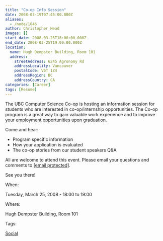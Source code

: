 ```yaml
---
title: "Co-op Info Session"
date: 2008-03-19T07:45:00.000Z
aliases:
  - /node/1046
author: Christopher Head
images: []
start_date: 2008-03-25T18:00:00.000Z
end_date: 2008-03-25T19:00:00.000Z
location:
  name: Hugh Dempster Building, Room 101
  address:
    streetAddress: 6245 Agronomy Rd
    addressLocality: Vancouver
    postalCode: V6T 1Z4
    addressRegion: BC
    addressCountry: CA
categories: [Career]
tags: [Resume]
---
```


The UBC Computer Science Co-op is hosting an information session for students who are interested in co-op/internship opportunities. The Co-op program is a great way to gain valuable work experience and to improve your employment opportunities upon graduation.

Come and hear:

*   Program specific information
*   How your application is evaluated
*   The co-op stories from our student speakers Q&A

All are welcome to attend this event. Please email your questions and comments to [\[email protected\]](/cdn-cgi/l/email-protection#3b58485854544b7b5848154e595815585a).

See you there!

When: 

Tuesday, March 25, 2008 - 18:00 to 19:00

Where: 

Hugh Dempster Building, Room 101

Tags: 

[Social](/social)
